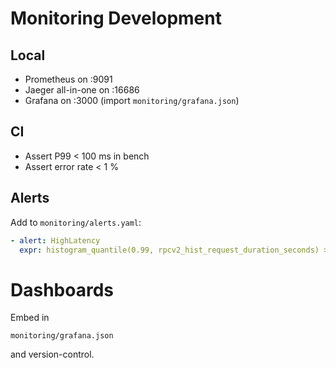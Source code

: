# Monitoring Development

## Local
- Prometheus on :9091
- Jaeger all-in-one on :16686
- Grafana on :3000 (import `monitoring/grafana.json`)

## CI
- Assert P99 < 100 ms in bench
- Assert error rate < 1 %

## Alerts
Add to `monitoring/alerts.yaml`:
```yaml
- alert: HighLatency
  expr: histogram_quantile(0.99, rpcv2_hist_request_duration_seconds) > 0.2
```

# Dashboards
Embed in
```
monitoring/grafana.json
```
and version-control.